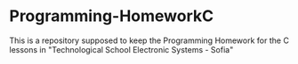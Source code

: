 # Programming-HomeworkC
This is a repository supposed to keep the Programming Homework for the C lessons in "Technological School Electronic Systems - Sofia"
